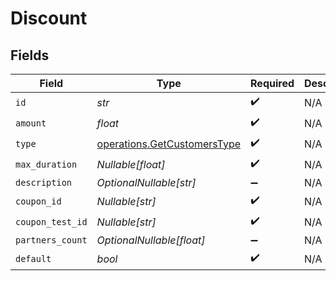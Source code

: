 # Discount


## Fields

| Field                                                                      | Type                                                                       | Required                                                                   | Description                                                                |
| -------------------------------------------------------------------------- | -------------------------------------------------------------------------- | -------------------------------------------------------------------------- | -------------------------------------------------------------------------- |
| `id`                                                                       | *str*                                                                      | :heavy_check_mark:                                                         | N/A                                                                        |
| `amount`                                                                   | *float*                                                                    | :heavy_check_mark:                                                         | N/A                                                                        |
| `type`                                                                     | [operations.GetCustomersType](../../models/operations/getcustomerstype.md) | :heavy_check_mark:                                                         | N/A                                                                        |
| `max_duration`                                                             | *Nullable[float]*                                                          | :heavy_check_mark:                                                         | N/A                                                                        |
| `description`                                                              | *OptionalNullable[str]*                                                    | :heavy_minus_sign:                                                         | N/A                                                                        |
| `coupon_id`                                                                | *Nullable[str]*                                                            | :heavy_check_mark:                                                         | N/A                                                                        |
| `coupon_test_id`                                                           | *Nullable[str]*                                                            | :heavy_check_mark:                                                         | N/A                                                                        |
| `partners_count`                                                           | *OptionalNullable[float]*                                                  | :heavy_minus_sign:                                                         | N/A                                                                        |
| `default`                                                                  | *bool*                                                                     | :heavy_check_mark:                                                         | N/A                                                                        |